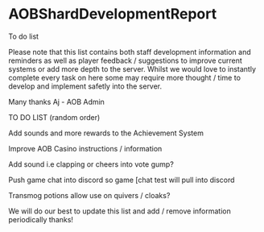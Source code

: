 # AOBShardDevelopmentReport
To do list

Please note that this list contains both staff development information and reminders as well as player feedback / suggestions to improve current systems or add more depth to the server. Whilst we would love to instantly complete every task on here some may require more thought / time to develop and implement safetly into the server.

Many thanks
Aj - AOB Admin

TO DO LIST (random order)

Add sounds and more rewards to the Achievement System

Improve AOB Casino instructions / information

Add sound i.e clapping or cheers into vote gump?

Push game chat into discord so game [chat test will pull into discord

Transmog potions allow use on quivers / cloaks?

We will do our best to update this list and add / remove information periodically thanks!
